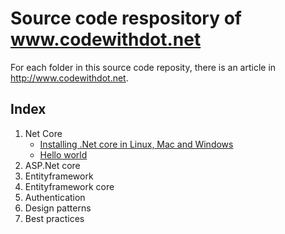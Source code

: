 #   Source code respository of www.codewithdot.net
For each folder in this source code reposity, there is an article in http://www.codewithdot.net.

##  Index
1.  Net Core
    *   [Installing .Net core in Linux, Mac and Windows](http://www.codewithdot.net/index.php/2017/04/24/installing-net-core-in-ubuntu-16-04-lts/)
    *   [Hello world](http://www.codewithdot.net/index.php/2017/04/23/hello-world/) 
2.  ASP.Net core
3.  Entityframework
4.  Entityframework core
5.  Authentication
6.  Design patterns
7.  Best practices